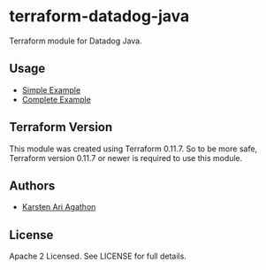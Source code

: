 terraform-datadog-java
=================

Terraform module for Datadog Java.



Usage
-----
* [Simple Example](https://github.com/traveloka/terraform-datadog-java/tree/master/examples/simple)
* [Complete Example](https://github.com/traveloka/terraform-datadog-java/tree/master/examples/complete)

Terraform Version
-----------------

This module was created using Terraform 0.11.7. 
So to be more safe, Terraform version 0.11.7 or newer is required to use this module.

Authors
-------

* [Karsten Ari Agathon](https://github.com/karstenaa)

License
-------

Apache 2 Licensed. See LICENSE for full details.
